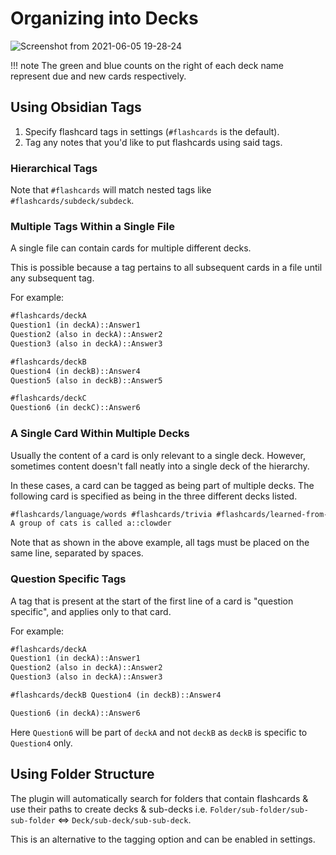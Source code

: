 # Organizing into Decks

![Screenshot from 2021-06-05 19-28-24](https://user-images.githubusercontent.com/43380836/120922211-78603400-c6d0-11eb-9d09-bdd5df1c9112.png)

!!! note
    The green and blue counts on the right of each deck name represent due and new cards respectively.

## Using Obsidian Tags

1. Specify flashcard tags in settings (`#flashcards` is the default).
2. Tag any notes that you'd like to put flashcards using said tags.

### Hierarchical Tags

Note that `#flashcards` will match nested tags like `#flashcards/subdeck/subdeck`.

### Multiple Tags Within a Single File

A single file can contain cards for multiple different decks.

This is possible because a tag pertains to all subsequent cards in a file until any subsequent tag.

For example:

```markdown
#flashcards/deckA
Question1 (in deckA)::Answer1
Question2 (also in deckA)::Answer2
Question3 (also in deckA)::Answer3

#flashcards/deckB
Question4 (in deckB)::Answer4
Question5 (also in deckB)::Answer5

#flashcards/deckC
Question6 (in deckC)::Answer6
```

### A Single Card Within Multiple Decks

Usually the content of a card is only relevant to a single deck. However, sometimes content doesn't fall neatly into a single deck of the hierarchy.

In these cases, a card can be tagged as being part of multiple decks. The following card is specified as being in the three different decks listed.

```markdown
#flashcards/language/words #flashcards/trivia #flashcards/learned-from-tv
A group of cats is called a::clowder
```

Note that as shown in the above example, all tags must be placed on the same line, separated by spaces.

### Question Specific Tags

A tag that is present at the start of the first line of a card is "question specific", and applies only to that card.

For example:

```markdown
#flashcards/deckA
Question1 (in deckA)::Answer1
Question2 (also in deckA)::Answer2
Question3 (also in deckA)::Answer3

#flashcards/deckB Question4 (in deckB)::Answer4

Question6 (in deckA)::Answer6
```

Here `Question6` will be part of `deckA` and not `deckB` as `deckB` is specific to `Question4` only.

## Using Folder Structure

The plugin will automatically search for folders that contain flashcards & use their paths to create decks & sub-decks i.e. `Folder/sub-folder/sub-sub-folder` ⇔ `Deck/sub-deck/sub-sub-deck`.

This is an alternative to the tagging option and can be enabled in settings.

